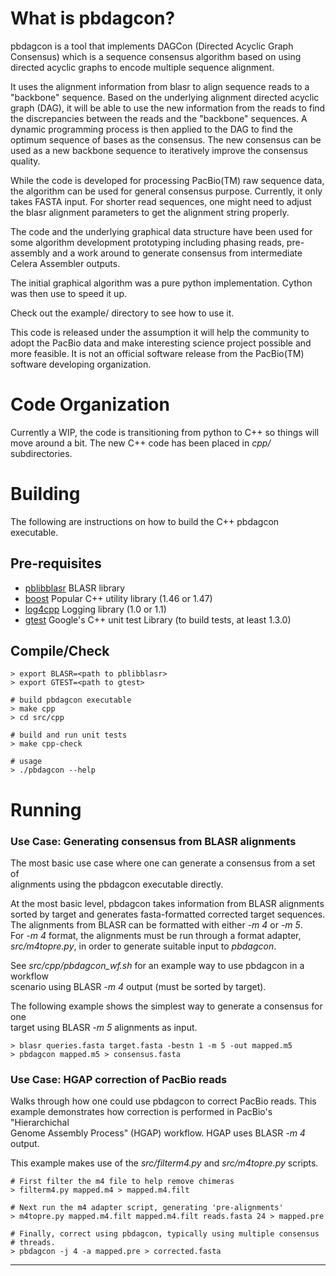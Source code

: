 What is pbdagcon?
=================

pbdagcon is a tool that implements DAGCon (Directed Acyclic Graph Consensus)
which is a sequence consensus algorithm based on using directed acyclic graphs
to encode multiple sequence alignment.

It uses the alignment information from blasr to align sequence reads to a
"backbone" sequence. Based on the underlying alignment directed acyclic graph
(DAG), it will be able to use the new information from the reads to find the
discrepancies between the reads and the "backbone" sequences.  A dynamic
programming process is then applied to the DAG to find the optimum sequence of
bases as the consensus.  The new consensus can be used as a new backbone
sequence to iteratively improve the consensus quality.

While the code is developed for processing PacBio(TM) raw sequence data, the
algorithm can be used for general consensus purpose. Currently, it only takes
FASTA input. For shorter read sequences, one might need to adjust the blasr
alignment parameters to get the alignment string properly.

The code and the underlying graphical data structure have been used for some
algorithm development prototyping including phasing reads, pre-assembly and a
work around to generate consensus from intermediate Celera Assembler outputs.

The initial graphical algorithm was a pure python implementation. Cython was
then use to speed it up.

Check out the example/ directory to see how to use it. 

This code is released under the assumption it will help the community to adopt
the PacBio data and make interesting science project possible and more
feasible.  It is not an official software release from the PacBio(TM) software
developing organization.

Code Organization
=================
Currently a WIP, the code is transitioning from python to C++ so things will  
move around a bit.  The new C++ code has been placed in *cpp/* subdirectories.  

Building
========
The following are instructions on how to build the C++ pbdagcon executable.

Pre-requisites
--------------
* [pblibblasr](https://github.com/PacificBiosciences/pblibblasr) BLASR library
* [boost](http://www.boost.org/) Popular C++ utility library (1.46 or 1.47) 
* [log4cpp](http://log4cpp.sourceforge.net/) Logging library (1.0 or 1.1)
* [gtest](http://code.google.com/p/googletest/) Google's C++ unit test Library (to build tests, at least 1.3.0)

Compile/Check
-------------
    > export BLASR=<path to pblibblasr>
    > export GTEST=<path to gtest>

    # build pbdagcon executable
    > make cpp 
    > cd src/cpp

    # build and run unit tests
    > make cpp-check

    # usage 
    > ./pbdagcon --help

Running
=======

### Use Case: Generating consensus from BLASR alignments
The most basic use case where one can generate a consensus from a set of   
alignments using the pbdagcon executable directly.

At the most basic level, pbdagcon takes information from BLASR alignments   
sorted by target and generates fasta-formatted corrected target sequences.  
The alignments from BLASR can be formatted with either *-m 4* or *-m 5*.   
For *-m 4* format, the alignments must be run through a format adapter,   
*src/m4topre.py*, in order to generate suitable input to *pbdagcon*.

See *src/cpp/pbdagcon_wf.sh* for an example way to use pbdagcon in a workflow  
scenario using BLASR *-m 4* output (must be sorted by target).

The following example shows the simplest way to generate a consensus for one  
target using BLASR *-m 5* alignments as input.

    > blasr queries.fasta target.fasta -bestn 1 -m 5 -out mapped.m5
    > pbdagcon mapped.m5 > consensus.fasta

### Use Case: HGAP correction of PacBio reads
Walks through how one could use pbdagcon to correct PacBio reads.  This  
example demonstrates how correction is performed in PacBio's "Hierarchichal   
Genome Assembly Process" (HGAP) workflow.  HGAP uses BLASR *-m 4* output.

This example makes use of the *src/filterm4.py* and *src/m4topre.py* scripts.

    # First filter the m4 file to help remove chimeras
    > filterm4.py mapped.m4 > mapped.m4.filt

    # Next run the m4 adapter script, generating 'pre-alignments'
    > m4topre.py mapped.m4.filt mapped.m4.filt reads.fasta 24 > mapped.pre

    # Finally, correct using pbdagcon, typically using multiple consensus  
    # threads.
    > pbdagcon -j 4 -a mapped.pre > corrected.fasta

-----------------------------------------------------------------------------

<script>
(function(i,s,o,g,r,a,m){i['GoogleAnalyticsObject']=r;i[r]=i[r]||function(){
(i[r].q=i[r].q||[]).push(arguments)},i[r].l=1*new Date();a=s.createElement(o),
m=s.getElementsByTagName(o)[0];a.async=1;a.src=g;m.parentNode.insertBefore(a,m)
})(window,document,'script','//www.google-analytics.com/analytics.js','ga');
ga('create', 'UA-13166584-17', 'github.com');
ga('send', 'pageview');
</script>
